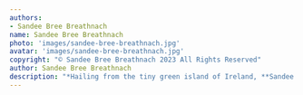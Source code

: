 ```yaml
---
authors:
- Sandee Bree Breathnach
name: Sandee Bree Breathnach
photo: 'images/sandee-bree-breathnach.jpg'
avatar: 'images/sandee-bree-breathnach.jpg'
copyright: "© Sandee Bree Breathnach 2023 All Rights Reserved"
author: Sandee Bree Breathnach
description: "*Hailing from the tiny green island of Ireland, **Sandee Bree Breathnach** is an aspiring writer who spends her free time crafting stories, marvelling over moths, and searching forests for fairies and inspiration. She has yet to find any fairies.*"
---
```


